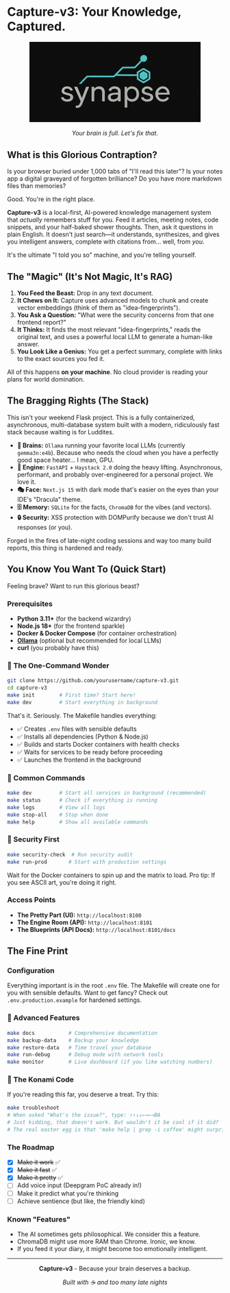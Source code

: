 # Capture-v3: Your Knowledge, Captured.

<div align="center">
  <img src="frontend/capture-v3/public/synapse-logo-2.png" alt="Capture Logo" width="400" />
  
 *Your brain is full. Let's fix that.*
</div>

## What is this Glorious Contraption?

Is your browser buried under 1,000 tabs of "I'll read this later"? Is your notes app a digital graveyard of forgotten brilliance? Do you have more markdown files than memories?

Good. You're in the right place.

**Capture-v3** is a local-first, AI-powered knowledge management system that *actually* remembers stuff for you. Feed it articles, meeting notes, code snippets, and your half-baked shower thoughts. Then, ask it questions in plain English. It doesn't just search—it understands, synthesizes, and gives you intelligent answers, complete with citations from... well, from *you*.

It's the ultimate "I told you so" machine, and you're telling yourself.

## The "Magic" (It's Not Magic, It's RAG)

1.  **You Feed the Beast:** Drop in any text document.
2.  **It Chews on It:** Capture uses advanced models to chunk and create vector embeddings (think of them as "idea-fingerprints").
3.  **You Ask a Question:** "What were the security concerns from that one frontend report?"
4.  **It Thinks:** It finds the most relevant "idea-fingerprints," reads the original text, and uses a powerful local LLM to generate a human-like answer.
5.  **You Look Like a Genius:** You get a perfect summary, complete with links to the exact sources you fed it.

All of this happens **on your machine**. No cloud provider is reading your plans for world domination.

## The Bragging Rights (The Stack)

This isn't your weekend Flask project. This is a fully containerized, asynchronous, multi-database system built with a modern, ridiculously fast stack because waiting is for Luddites.

  * **🧠 Brains:** `Ollama` running your favorite local LLMs (currently `gemma3n:e4b`). Because who needs the cloud when you have a perfectly good space heater... I mean, GPU.
  * **🚀 Engine:** `FastAPI` + `Haystack 2.0` doing the heavy lifting. Asynchronous, performant, and probably over-engineered for a personal project. We love it.
  * **🎭 Face:** `Next.js 15` with dark mode that's easier on the eyes than your IDE's "Dracula" theme.
  * **🗄️ Memory:** `SQLite` for the facts, `ChromaDB` for the vibes (and vectors).
  * **🔒 Security:** XSS protection with DOMPurify because we don't trust AI responses (or you).

Forged in the fires of late-night coding sessions and way too many build reports, this thing is hardened and ready.

## You Know You Want To (Quick Start)

Feeling brave? Want to run this glorious beast?

### Prerequisites

  * **Python 3.11+** (for the backend wizardry)
  * **Node.js 18+** (for the frontend sparkle)
  * **Docker & Docker Compose** (for container orchestration)
  * **[Ollama](https://ollama.ai/)** (optional but recommended for local LLMs)
  * **curl** (you probably have this)

### 🚀 The One-Command Wonder

```bash
git clone https://github.com/yourusername/capture-v3.git
cd capture-v3
make init        # First time? Start here!
make dev         # Start everything in background
```

That's it. Seriously. The Makefile handles everything:
- ✅ Creates `.env` files with sensible defaults
- ✅ Installs all dependencies (Python & Node.js)
- ✅ Builds and starts Docker containers with health checks
- ✅ Waits for services to be ready before proceeding
- ✅ Launches the frontend in the background

### 🎯 Common Commands

```bash
make dev         # Start all services in background (recommended)
make status      # Check if everything is running
make logs        # View all logs
make stop-all    # Stop when done
make help        # Show all available commands
```

### 🔐 Security First

```bash
make security-check  # Run security audit
make run-prod       # Start with production settings
```

Wait for the Docker containers to spin up and the matrix to load. Pro tip: If you see ASCII art, you're doing it right.

### Access Points

  * **The Pretty Part (UI):** `http://localhost:8100`
  * **The Engine Room (API):** `http://localhost:8101`
  * **The Blueprints (API Docs):** `http://localhost:8101/docs`

## The Fine Print

### Configuration

Everything important is in the root `.env` file. The Makefile will create one for you with sensible defaults. Want to get fancy? Check out `.env.production.example` for hardened settings.

### 🧪 Advanced Features

```bash
make docs           # Comprehensive documentation
make backup-data    # Backup your knowledge
make restore-data   # Time travel your database
make run-debug      # Debug mode with network tools
make monitor        # Live dashboard (if you like watching numbers)
```

### 🐰 The Konami Code

If you're reading this far, you deserve a treat. Try this:

```bash
make troubleshoot
# When asked "What's the issue?", type: ↑↑↓↓←→←→BA
# Just kidding, that doesn't work. But wouldn't it be cool if it did?
# The real easter egg is that 'make help | grep -i coffee' might surprise you.
```

### The Roadmap

  * [x] ~~Make it work~~ ✅
  * [x] ~~Make it fast~~ ✅  
  * [x] ~~Make it pretty~~ ✅
  * [ ] Add voice input (Deepgram PoC already in!)
  * [ ] Make it predict what you're thinking
  * [ ] Achieve sentience (but like, the friendly kind)

### Known "Features"

  * The AI sometimes gets philosophical. We consider this a feature.
  * ChromaDB might use more RAM than Chrome. Ironic, we know.
  * If you feed it your diary, it might become too emotionally intelligent.

-----

<div align="center">

**Capture-v3** - Because your brain deserves a backup.

*Built with ☕ and too many late nights*

</div> 
